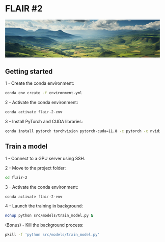 # FLAIR #2

<img src="assets/bandeau.jpg">

## Getting started

1 - Create the conda environment:
```bash
conda env create -f environment.yml
```

2 - Activate the conda environment:
```bash
conda activate flair-2-env
```

3 - Install PyTorch and CUDA libraries:
```bash
conda install pytorch torchvision pytorch-cuda=11.8 -c pytorch -c nvidia
```

## Train a model 

1 - Connect to a GPU server using SSH.

2 - Move to the project folder:
```bash
cd flair-2
```

3 - Activate the conda environment:
```bash
conda activate flair-2-env
```

4 - Launch the training in background:
```bash
nohup python src/models/train_model.py &
```

(Bonus) - Kill the background process:
```bash
pkill -f 'python src/models/train_model.py'
```

